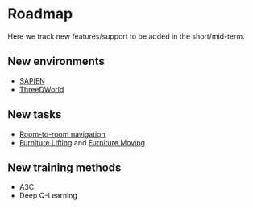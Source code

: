 # Roadmap

Here we track new features/support to be added in the short/mid-term.  

## New environments
* [SAPIEN](https://sapien.ucsd.edu/)
* [ThreeDWorld](http://www.threedworld.org/)

## New tasks
* [Room-to-room navigation](https://arxiv.org/pdf/1711.07280.pdf)
* [Furniture Lifting](https://arxiv.org/abs/1904.05879) and [Furniture Moving](https://arxiv.org/abs/2007.04979)

## New training methods

* A3C
* Deep Q-Learning 